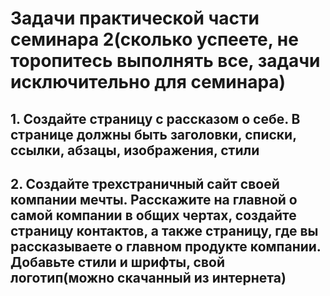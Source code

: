 # Задачи практической части семинара 2(сколько успеете, не торопитесь выполнять все, задачи исключительно для семинара)

## 1. Создайте страницу с рассказом о себе. В странице должны быть заголовки, списки, ссылки, абзацы, изображения, стили


## 2. Создайте трехстраничный сайт своей компании мечты. Расскажите на главной о самой компании в общих чертах, создайте страницу контактов, а также страницу, где вы рассказываете о главном продукте компании. Добавьте стили и шрифты, свой логотип(можно скачанный из интернета) 


